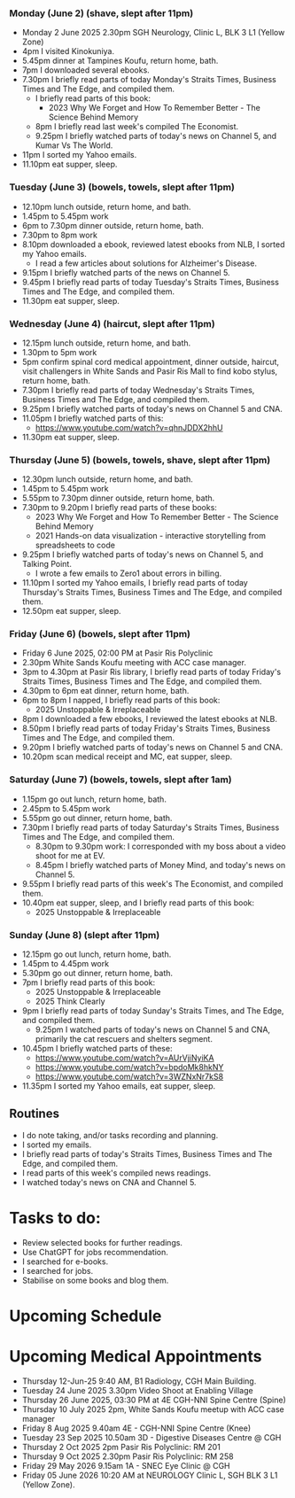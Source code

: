 ### Monday (June 2) (shave, slept after 11pm)
- Monday 2 June 2025 2.30pm SGH Neurology, Clinic L, BLK 3 L1 (Yellow Zone)
- 4pm I visited Kinokuniya.
- 5.45pm dinner at Tampines Koufu, return home, bath.
- 7pm I downloaded several ebooks.
- 7.30pm I briefly read parts of today Monday's Straits Times, Business Times and The Edge, and compiled them.
    - I briefly read parts of this book:
        - 2023 Why We Forget and How To Remember Better - The Science Behind Memory
    - 8pm I briefly read last week's compiled The Economist.
    - 9.25pm I briefly watched parts of today's news on Channel 5, and Kumar Vs The World.
- 11pm I sorted my Yahoo emails.
- 11.10pm eat supper, sleep.

### Tuesday (June 3) (bowels, towels, slept after 11pm)
- 12.10pm lunch outside, return home, and bath.
- 1.45pm to 5.45pm work
- 6pm to 7.30pm dinner outside, return home, bath.
- 7.30pm to 8pm work
- 8.10pm downloaded a ebook, reviewed latest ebooks from NLB, I sorted my Yahoo emails.
    - I read a few articles about solutions for Alzheimer's Disease.
- 9.15pm I briefly watched parts of the news on Channel 5.
- 9.45pm I briefly read parts of today Tuesday's Straits Times, Business Times and The Edge, and compiled them.
- 11.30pm eat supper, sleep.

### Wednesday (June 4) (haircut, slept after 11pm)
- 12.15pm lunch outside, return home, and bath.
- 1.30pm to 5pm work
- 5pm confirm spinal cord medical appointment, dinner outside, haircut, visit challengers in White Sands and Pasir Ris Mall to find kobo stylus, return home, bath.
- 7.30pm I briefly read parts of today Wednesday's Straits Times, Business Times and The Edge, and compiled them.
- 9.25pm I briefly watched parts of today's news on Channel 5 and CNA.
- 11.05pm I briefly watched parts of this:
    - https://www.youtube.com/watch?v=qhnJDDX2hhU
- 11.30pm eat supper, sleep.

### Thursday (June 5) (bowels, towels, shave, slept after 11pm)
- 12.30pm lunch outside, return home, and bath.
- 1.45pm to 5.45pm work
- 5.55pm to 7.30pm dinner outside, return home, bath.
- 7.30pm to 9.20pm I briefly read parts of these books:
    - 2023 Why We Forget and How To Remember Better - The Science Behind Memory
    - 2021 Hands-on data visualization - interactive storytelling from spreadsheets to code
- 9.25pm I briefly watched parts of today's news on Channel 5, and Talking Point.
    - I wrote a few emails to Zero1 about errors in billing.
- 11.10pm I sorted my Yahoo emails, I briefly read parts of today Thursday's Straits Times, Business Times and The Edge, and compiled them.
- 12.50pm eat supper, sleep.

### Friday (June 6) (bowels, slept after 11pm)
- Friday 6 June 2025, 02:00 PM at Pasir Ris Polyclinic
- 2.30pm White Sands Koufu meeting with ACC case manager.
- 3pm to 4.30pm at Pasir Ris library, I briefly read parts of today Friday's Straits Times, Business Times and The Edge, and compiled them.
- 4.30pm to 6pm eat dinner, return home, bath.
- 6pm to 8pm I napped, I briefly read parts of this book:
    - 2025 Unstoppable & Irreplaceable
- 8pm I downloaded a few ebooks, I reviewed the latest ebooks at NLB.
- 8.50pm I briefly read parts of today Friday's Straits Times, Business Times and The Edge, and compiled them.
- 9.20pm I briefly watched parts of today's news on Channel 5 and CNA.
- 10.20pm scan medical receipt and MC, eat supper, sleep.

### Saturday (June 7) (bowels, towels, slept after 1am)
- 1.15pm go out lunch, return home, bath.
- 2.45pm to 5.45pm work
- 5.55pm go out dinner, return home, bath.
- 7.30pm I briefly read parts of today Saturday's Straits Times, Business Times and The Edge, and compiled them.
    - 8.30pm to 9.30pm work: I corresponded with my boss about a video shoot for me at EV.
    - 8.45pm I briefly watched parts of Money Mind, and today's news on Channel 5.
- 9.55pm I briefly read parts of this week's The Economist, and compiled them.
- 10.40pm eat supper, sleep, and I briefly read parts of this book:
    - 2025 Unstoppable & Irreplaceable

### Sunday (June 8) (slept after 11pm)
- 12.15pm go out lunch, return home, bath.
- 1.45pm to 4.45pm work
- 5.30pm go out dinner, return home, bath.
- 7pm I briefly read parts of this book:
    - 2025 Unstoppable & Irreplaceable
    - 2025 Think Clearly
- 9pm I briefly read parts of today Sunday's Straits Times, and The Edge, and compiled them.
    - 9.25pm I watched parts of today's news on Channel 5 and CNA, primarily the cat rescuers and shelters segment.
- 10.45pm I briefly watched parts of these:
    - https://www.youtube.com/watch?v=AUrVjiNyiKA
    - https://www.youtube.com/watch?v=bpdoMk8hkNY
    - https://www.youtube.com/watch?v=3WZNxNr7kS8
- 11.35pm I sorted my Yahoo emails, eat supper, sleep.



## Routines
- I do note taking, and/or tasks recording and planning.
- I sorted my emails.
- I briefly read parts of today's Straits Times, Business Times and The Edge, and compiled them.
- I read parts of this week's compiled news readings.
- I watched today's news on CNA and Channel 5.

# Tasks to do:
- Review selected books for further readings.
- Use ChatGPT for jobs recommendation.
- I searched for e-books.
- I searched for jobs.
- Stabilise on some books and blog them.

# Upcoming Schedule

# Upcoming Medical Appointments
- Thursday 12-Jun-25 9:40 AM, B1 Radiology, CGH Main Building.
- Tuesday 24 June 2025 3.30pm Video Shoot at Enabling Village
- Thursday 26 June 2025, 03:30 PM at 4E CGH-NNI Spine Centre (Spine)
- Thursday 10 July 2025 2pm, White Sands Koufu meetup with ACC case manager
- Friday 8 Aug 2025 9.40am 4E - CGH-NNI Spine Centre (Knee)
- Tuesday 23 Sep 2025 10.50am 3D - Digestive Diseases Centre @ CGH
- Thursday 2 Oct 2025 2pm Pasir Ris Polyclinic: RM 201
- Thursday 9 Oct 2025 2.30pm Pasir Ris Polyclinic: RM 258
- Friday 29 May 2026 9.15am 1A - SNEC Eye Clinic @ CGH
- Friday 05 June 2026 10:20 AM at NEUROLOGY Clinic L, SGH BLK 3 L1 (Yellow Zone).
